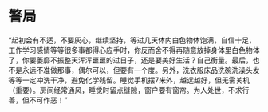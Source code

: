 # 警局

“起初会有不适，不要灰心，继续坚持，等过几天体内白色物体饱满，自信十足，工作学习感情等等很多事都得心应手时，你反而舍不得再随意放掉身体里白色物体了，你要萎靡不振整天浑浑噩噩的过日子，还是要美好生活？自己衡量。最后，也不是永远不准做那事，偶尔可以，但要有一个度。另外，洗衣服床品洗碗洗澡头发等等一定冲洗干净，避免化学残留。睡觉手机摆7米外，越远越好，但无需关机（重要）。房间经常通风，睡觉时留点缝隙，窗户要有窗帘。为人处世，不求行善，但不可作恶！”
